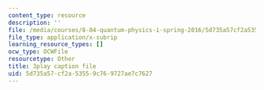 ```yaml
---
content_type: resource
description: ''
file: /media/courses/8-04-quantum-physics-i-spring-2016/5d735a57cf2a53559c769727ae7c7627_0ABYYJSvkVk.vtt
file_type: application/x-subrip
learning_resource_types: []
ocw_type: OCWFile
resourcetype: Other
title: 3play caption file
uid: 5d735a57-cf2a-5355-9c76-9727ae7c7627
---
```

